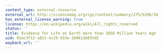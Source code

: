 ```yaml
---
content_type: external-resource
external_url: http://sciencemag.org/cgi/content/summary/275/5296/38
has_external_license_warning: true
license: https://en.wikipedia.org/wiki/All_rights_reserved
status: ''
title: Evidence for Life on Earth more than 3850 Million Years Ago
uid: 03ac3f12-a821-4c19-933e-2606126855d2
wayback_url: ''
---
```

